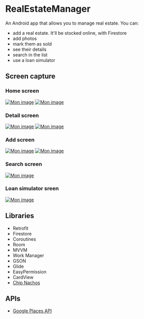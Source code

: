 # RealEstateManager

An Android app that allows you to manage real estate.
You can:
- add a real estate. It'll be stocked online, with Firestore
- add photos 
- mark them as sold
- see their details
- search in the list
- use a loan simulator

## Screen capture 

### Home screen

<a href="https://www.casimages.com/i/21071909080725445917497745.png.html" title="Mon image" target="_blank"><img src="https://nsm09.casimages.com/img/2021/07/19//mini_21071909080725445917497745.png" border="0" alt="Mon image" /></a>
<a href="https://www.casimages.com/i/21071909081025445917497751.png.html" title="Mon image" target="_blank"><img src="https://nsm09.casimages.com/img/2021/07/19//mini_21071909081025445917497751.png" border="0" alt="Mon image" /></a>

### Detail screen

<a href="https://www.casimages.com/i/21071909165925445917497794.png.html" title="Mon image" target="_blank"><img src="https://nsm09.casimages.com/img/2021/07/19//mini_21071909165925445917497794.png" border="0" alt="Mon image" /></a>
<a href="https://www.casimages.com/i/21071909165825445917497793.png.html" title="Mon image" target="_blank"><img src="https://nsm09.casimages.com/img/2021/07/19//mini_21071909165825445917497793.png" border="0" alt="Mon image" /></a>


### Add screen

<a href="https://www.casimages.com/i/21071909090625445917497759.png.html" title="Mon image" target="_blank"><img src="https://nsm09.casimages.com/img/2021/07/19//mini_21071909090625445917497759.png" border="0" alt="Mon image" /></a>
<a href="https://www.casimages.com/i/21071909090625445917497758.png.html" title="Mon image" target="_blank"><img src="https://nsm09.casimages.com/img/2021/07/19//mini_21071909090625445917497758.png" border="0" alt="Mon image" /></a>


### Search screen

<a href="https://www.casimages.com/i/21071909081025445917497752.png.html" title="Mon image" target="_blank"><img src="https://nsm09.casimages.com/img/2021/07/19//mini_21071909081025445917497752.png" border="0" alt="Mon image" /></a>


### Loan simulator sreen

<a href="https://www.casimages.com/i/21071909081025445917497750.png.html" title="Mon image" target="_blank"><img src="https://nsm09.casimages.com/img/2021/07/19//mini_21071909081025445917497750.png" border="0" alt="Mon image" /></a>


## Libraries

- Retrofit
- Firestore
- Coroutines
- Room
- MVVM
- Work Manager
- GSON
- Glide
- EasyPermission
- CardView
- [Chip Nachos](https://github.com/hootsuite/nachos)


## APIs

- [Google Places API](https://developers.google.com/places/web-service/intro?hl=fr)

